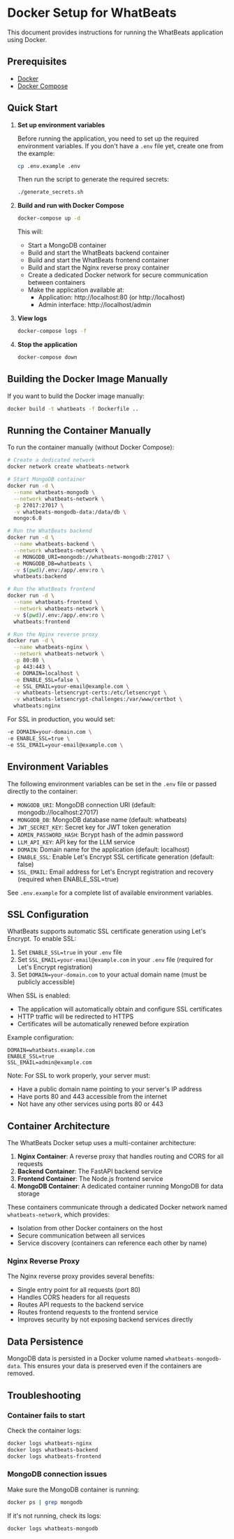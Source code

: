 # Docker Setup for WhatBeats

This document provides instructions for running the WhatBeats application using Docker.

## Prerequisites

- [Docker](https://docs.docker.com/get-docker/)
- [Docker Compose](https://docs.docker.com/compose/install/)

## Quick Start

1. **Set up environment variables**

   Before running the application, you need to set up the required environment variables. If you don't have a `.env` file yet, create one from the example:

   ```bash
   cp .env.example .env
   ```

   Then run the script to generate the required secrets:

   ```bash
   ./generate_secrets.sh
   ```

2. **Build and run with Docker Compose**

   ```bash
   docker-compose up -d
   ```

   This will:
   - Start a MongoDB container
   - Build and start the WhatBeats backend container
   - Build and start the WhatBeats frontend container
   - Build and start the Nginx reverse proxy container
   - Create a dedicated Docker network for secure communication between containers
   - Make the application available at:
     - Application: http://localhost:80 (or http://localhost)
     - Admin interface: http://localhost/admin

3. **View logs**

   ```bash
   docker-compose logs -f
   ```

4. **Stop the application**

   ```bash
   docker-compose down
   ```

## Building the Docker Image Manually

If you want to build the Docker image manually:

```bash
docker build -t whatbeats -f Dockerfile ..
```

## Running the Container Manually

To run the container manually (without Docker Compose):

```bash
# Create a dedicated network
docker network create whatbeats-network

# Start MongoDB container
docker run -d \
  --name whatbeats-mongodb \
  --network whatbeats-network \
  -p 27017:27017 \
  -v whatbeats-mongodb-data:/data/db \
  mongo:6.0

# Run the WhatBeats backend
docker run -d \
  --name whatbeats-backend \
  --network whatbeats-network \
  -e MONGODB_URI=mongodb://whatbeats-mongodb:27017 \
  -e MONGODB_DB=whatbeats \
  -v $(pwd)/.env:/app/.env:ro \
  whatbeats:backend

# Run the WhatBeats frontend
docker run -d \
  --name whatbeats-frontend \
  --network whatbeats-network \
  -v $(pwd)/.env:/app/.env:ro \
  whatbeats:frontend

# Run the Nginx reverse proxy
docker run -d \
  --name whatbeats-nginx \
  --network whatbeats-network \
  -p 80:80 \
  -p 443:443 \
  -e DOMAIN=localhost \
  -e ENABLE_SSL=false \
  -e SSL_EMAIL=your-email@example.com \
  -v whatbeats-letsencrypt-certs:/etc/letsencrypt \
  -v whatbeats-letsencrypt-challenges:/var/www/certbot \
  whatbeats:nginx
```

For SSL in production, you would set:
```bash
-e DOMAIN=your-domain.com \
-e ENABLE_SSL=true \
-e SSL_EMAIL=your-email@example.com \
```

## Environment Variables

The following environment variables can be set in the `.env` file or passed directly to the container:

- `MONGODB_URI`: MongoDB connection URI (default: mongodb://localhost:27017)
- `MONGODB_DB`: MongoDB database name (default: whatbeats)
- `JWT_SECRET_KEY`: Secret key for JWT token generation
- `ADMIN_PASSWORD_HASH`: Bcrypt hash of the admin password
- `LLM_API_KEY`: API key for the LLM service
- `DOMAIN`: Domain name for the application (default: localhost)
- `ENABLE_SSL`: Enable Let's Encrypt SSL certificate generation (default: false)
- `SSL_EMAIL`: Email address for Let's Encrypt registration and recovery (required when ENABLE_SSL=true)

See `.env.example` for a complete list of available environment variables.

## SSL Configuration

WhatBeats supports automatic SSL certificate generation using Let's Encrypt. To enable SSL:

1. Set `ENABLE_SSL=true` in your `.env` file
2. Set `SSL_EMAIL=your-email@example.com` in your `.env` file (required for Let's Encrypt registration)
3. Set `DOMAIN=your-domain.com` to your actual domain name (must be publicly accessible)

When SSL is enabled:
- The application will automatically obtain and configure SSL certificates
- HTTP traffic will be redirected to HTTPS
- Certificates will be automatically renewed before expiration

Example configuration:
```
DOMAIN=whatbeats.example.com
ENABLE_SSL=true
SSL_EMAIL=admin@example.com
```

Note: For SSL to work properly, your server must:
- Have a public domain name pointing to your server's IP address
- Have ports 80 and 443 accessible from the internet
- Not have any other services using ports 80 or 443

## Container Architecture

The WhatBeats Docker setup uses a multi-container architecture:

1. **Nginx Container**: A reverse proxy that handles routing and CORS for all requests
2. **Backend Container**: The FastAPI backend service
3. **Frontend Container**: The Node.js frontend service
4. **MongoDB Container**: A dedicated container running MongoDB for data storage

These containers communicate through a dedicated Docker network named `whatbeats-network`, which provides:
- Isolation from other Docker containers on the host
- Secure communication between all services
- Service discovery (containers can reference each other by name)

### Nginx Reverse Proxy

The Nginx reverse proxy provides several benefits:
- Single entry point for all requests (port 80)
- Handles CORS headers for all requests
- Routes API requests to the backend service
- Routes frontend requests to the frontend service
- Improves security by not exposing backend services directly

## Data Persistence

MongoDB data is persisted in a Docker volume named `whatbeats-mongodb-data`. This ensures your data is preserved even if the containers are removed.

## Troubleshooting

### Container fails to start

Check the container logs:

```bash
docker logs whatbeats-nginx
docker logs whatbeats-backend
docker logs whatbeats-frontend
```

### MongoDB connection issues

Make sure the MongoDB container is running:

```bash
docker ps | grep mongodb
```

If it's not running, check its logs:

```bash
docker logs whatbeats-mongodb